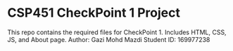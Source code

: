# CSP451 CheckPoint 1 Project
This repo contains the required files for CheckPoint 1.
Includes HTML, CSS, JS, and About page.
Author: Gazi Mohd Mazdi
Student ID: 169977238

